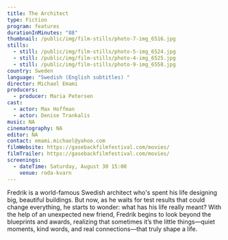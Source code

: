 ```yaml
---
title: The Architect
type: Fiction
program: features
durationInMinutes: "88"
thumbnail: /public/img/film-stills/photo-7-img_6516.jpg
stills:
  - still: /public/img/film-stills/photo-5-img_6524.jpg
  - still: /public/img/film-stills/photo-4-img_6525.jpg
  - still: /public/img/film-stills/photo-9-img_6558.jpg
country: Sweden
language: "Swedish (English subtitles) "
director: Michael Emami
producers:
  - producer: Maria Petersen
cast:
  - actor: Max Hoffman
  - actor: Denise Trankalis
music: NA
cinematography: NA
editor: NA
contact: emami.michael@yahoo.com
filmWebsite: https://gasebackfilmfestival.com/movies/
filmTrailer: https://gasebackfilmfestival.com/movies/
screenings:
  - dateTime: Saturday, August 30 15:00
    venue: roda-kvarn
---
```

Fredrik is a world-famous Swedish architect who's spent his life designing big, beautiful buildings. But now, as he waits for test results that could change everything, he starts to wonder: what has his life really meant? With the help of an unexpected new friend, Fredrik begins to look beyond the blueprints and awards, realizing that sometimes it’s the little things—quiet moments, kind words, and real connections—that truly shape a life.